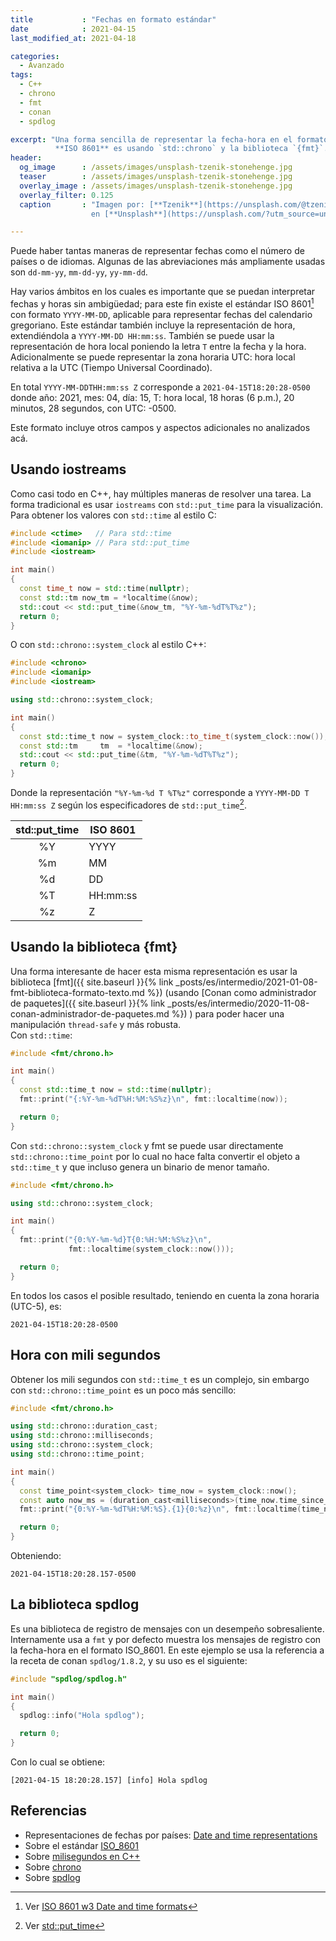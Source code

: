 ```yaml
---
title           : "Fechas en formato estándar"
date            : 2021-04-15
last_modified_at: 2021-04-18

categories:
  - Avanzado
tags:
  - C++
  - chrono
  - fmt
  - conan
  - spdlog

excerpt: "Una forma sencilla de representar la fecha-hora en el formato estándar
          **ISO 8601** es usando `std::chrono` y la biblioteca `{fmt}`."
header:
  og_image      : /assets/images/unsplash-tzenik-stonehenge.jpg
  teaser        : /assets/images/unsplash-tzenik-stonehenge.jpg
  overlay_image : /assets/images/unsplash-tzenik-stonehenge.jpg
  overlay_filter: 0.125
  caption       : "Imagen por: [**Tzenik**](https://unsplash.com/@tzenik?utm_source=unsplash) 
                  en [**Unsplash**](https://unsplash.com/?utm_source=unsplash)"

---
```


Puede haber tantas maneras de representar fechas como el número de países o de
idiomas. Algunas de las abreviaciones más ampliamente usadas son
`dd-mm-yy`, `mm-dd-yy`, `yy-mm-dd`.  

Hay varios ámbitos en los cuales es importante que se puedan interpretar fechas
y horas sin ambigüedad; para este fin existe el estándar ISO 8601[^1] con
formato `YYYY-MM-DD`, aplicable para representar fechas del calendario
gregoriano. Este estándar también incluye la representación de hora,
extendiéndola a `YYYY-MM-DD HH:mm:ss`. También se puede usar la representación
de hora local poniendo la letra `T` entre la fecha y la hora. Adicionalmente se
puede representar la zona horaria UTC: hora local relativa a la UTC (Tiempo
Universal Coordinado).  

En total `YYYY-MM-DDTHH:mm:ss Z` corresponde a `2021-04-15T18:20:28-0500` donde
año: 2021, mes: 04, día: 15, T: hora local, 18 horas (6 p.m.), 20 minutos,
28 segundos, con UTC: -0500.  

Este formato incluye otros campos y aspectos adicionales no analizados acá.

## Usando iostreams

Como casi todo en C++, hay múltiples maneras de resolver una tarea.
La forma tradicional es usar `iostreams` con `std::put_time` para la 
visualización.  
Para obtener los valores con `std::time` al estilo C:  
```c++
#include <ctime>   // Para std::time
#include <iomanip> // Para std::put_time
#include <iostream>

int main()
{
  const time_t now = std::time(nullptr);
  const std::tm now_tm = *localtime(&now);
  std::cout << std::put_time(&now_tm, "%Y-%m-%dT%T%z");
  return 0;
}
```

O con `std::chrono::system_clock` al estilo C++:  
```c++
#include <chrono>
#include <iomanip>
#include <iostream>

using std::chrono::system_clock;

int main()
{
  const std::time_t now = system_clock::to_time_t(system_clock::now());
  const std::tm     tm  = *localtime(&now);
  std::cout << std::put_time(&tm, "%Y-%m-%dT%T%z");
  return 0;
}
```

Donde la representación `"%Y-%m-%d T %T%z"` corresponde a `YYYY-MM-DD T HH:mm:ss Z`
según los especificadores de `std::put_time`[^2].

|std::put_time|ISO 8601|
|:---:|---|
|%Y|  YYYY|
|%m|  MM|
|%d|  DD|
|%T|  HH:mm:ss|
|%z|  Z|

## Usando la biblioteca {fmt}

Una forma interesante de hacer esta misma representación es usar la biblioteca 
[fmt]({{ site.baseurl }}{% link _posts/es/intermedio/2021-01-08-fmt-biblioteca-formato-texto.md %})
(usando [Conan como administrador de paquetes]({{ site.baseurl }}{% link _posts/es/intermedio/2020-11-08-conan-administrador-de-paquetes.md %})
) para poder hacer una manipulación `thread-safe` y más robusta.  
Con `std::time`:  
```c++
#include <fmt/chrono.h>

int main()
{
  const std::time_t now = std::time(nullptr);
  fmt::print("{:%Y-%m-%dT%H:%M:%S%z}\n", fmt::localtime(now));

  return 0;
}
```

Con `std::chrono::system_clock` y fmt se puede usar directamente 
`std::chrono::time_point` por lo cual no hace falta convertir el objeto a `std::time_t`
y que incluso genera un binario de menor tamaño.

```c++
#include <fmt/chrono.h>

using std::chrono::system_clock;

int main()
{
  fmt::print("{0:%Y-%m-%d}T{0:%H:%M:%S%z}\n", 
             fmt::localtime(system_clock::now()));

  return 0;
}
```

En todos los casos el posible resultado, teniendo en cuenta la zona horaria
(UTC-5), es:  

    2021-04-15T18:20:28-0500

## Hora con mili segundos

Obtener los mili segundos con `std::time_t` es un complejo, sin embargo 
con `std::chrono::time_point` es un poco más sencillo:  

```c++
#include <fmt/chrono.h>

using std::chrono::duration_cast;
using std::chrono::milliseconds;
using std::chrono::system_clock;
using std::chrono::time_point;

int main()
{
  const time_point<system_clock> time_now = system_clock::now();
  const auto now_ms = (duration_cast<milliseconds>(time_now.time_since_epoch()) % 1000).count();
  fmt::print("{0:%Y-%m-%dT%H:%M:%S}.{1}{0:%z}\n", fmt::localtime(time_now), now_ms);

  return 0;
}
```

Obteniendo:

    2021-04-15T18:20:28.157-0500


## La biblioteca spdlog

Es una biblioteca de registro de mensajes con un desempeño sobresaliente.
Internamente usa a `fmt` y por defecto muestra los mensajes de registro con
la fecha-hora en el formato ISO_8601. En este ejemplo se usa la referencia a la
receta de conan `spdlog/1.8.2`, y su uso es el siguiente:  

```c++
#include "spdlog/spdlog.h"

int main() 
{
  spdlog::info("Hola spdlog");

  return 0;
}
```

Con lo cual se obtiene:

    [2021-04-15 18:20:28.157] [info] Hola spdlog


## Referencias
- Representaciones de fechas por países: [Date and time representations](https://en.wikipedia.org/wiki/Date_format_by_country)
- Sobre el estándar [ISO_8601](https://es.wikipedia.org/wiki/ISO_8601)
- Sobre [milisegundos en C++](https://www.delftstack.com/es/howto/cpp/how-to-get-time-in-milliseconds-cpp/)
- Sobre [chrono](https://es.cppreference.com/w/cpp/chrono)
- Sobre [spdlog](https://github.com/gabime/spdlog/wiki/1.-QuickStart)

[^1]: Ver [ISO 8601 w3 Date and time formats](https://www.w3.org/TR/NOTE-datetime)
[^2]: Ver [std::put_time](https://es.cppreference.com/w/cpp/io/manip/put_time)
